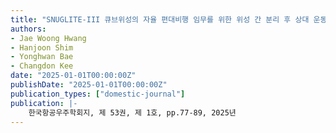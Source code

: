 ```yaml
---
title: "SNUGLITE-III 큐브위성의 자율 편대비행 임무를 위한 위성 간 분리 후 상대 운동 분석"
authors:
- Jae Woong Hwang
- Hanjoon Shim
- Yonghwan Bae
- Changdon Kee
date: "2025-01-01T00:00:00Z"
publishDate: "2025-01-01T00:00:00Z"
publication_types: ["domestic-journal"]
publication: |-
    한국항공우주학회지, 제 53권, 제 1호, pp.77-89, 2025년
---
```

